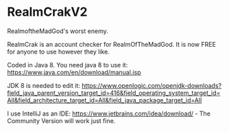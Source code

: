 # RealmCrakV2
RealmoftheMadGod's worst enemy.

RealmCrak is an account checker for RealmOfTheMadGod.
It is now FREE for anyone to use however they like.

Coded in Java 8. You need java 8 to use it: https://www.java.com/en/download/manual.jsp

JDK 8 is needed to edit it: https://www.openlogic.com/openjdk-downloads?field_java_parent_version_target_id=416&field_operating_system_target_id=All&field_architecture_target_id=All&field_java_package_target_id=All

I use IntelliJ as an IDE: https://www.jetbrains.com/idea/download/ - The Community Version will work just fine.


